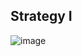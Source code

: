 
## Strategy I
![image](https://user-images.githubusercontent.com/86848721/221886500-561926ca-a159-465a-98e8-498faef59b98.png)


